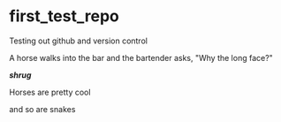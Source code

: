 # first_test_repo
Testing out github and version control 

A horse walks into the bar and the bartender asks, "Why the long face?"

***shrug***

Horses are pretty cool

and so are snakes 
